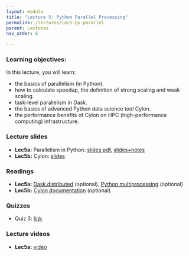 ```yaml
---
layout: module
title: "Lecture 5: Python Parallel Processing"
permalink: /lectures/lec5-py-parallel
parent: Lectures
nav_order: 6

---
```

### Learning objectives:

In this lecture, you will learn:

* the basics of parallelism (in Python).
* how to calculate speedup, the definition of strong scaling and weak scaling.
* task-level parallelism in Dask.
* the basics of advanced Python data science tool Cylon.
* the performance benefits of Cylon on HPC (high-performance computing) infrastructure.


### Lecture slides

* **Lec5a:** Parallelism in Python: [slides pdf](/ds5110-spring23/assets/docs/lec5a-py-parallel.pdf),  [slides+notes](/ds5110-spring23/assets/docs/lec5a-py-parallel+notes.pdf)
* **Lec5b:** Cylon: [slides](https://docs.google.com/presentation/d/166WINiBkYfW4OkyJZ_7hO6uAFzZd-Vzjb8ze4UHbQ3g/edit#slide=id.p)


### Readings 

* **Lec5a:** [Dask.distributed](https://distributed.dask.org/en/stable/) (optional), [Python multiprocessing](https://docs.python.org/3/library/multiprocessing.html) (optional)
* **Lec5b:** [Cylon documentation](https://cylondata.org/docs/) (optional)


### Quizzes

* Quiz 3: [link](https://forms.gle/hbU8Yba1i8gpTeRT8)


### Lecture videos

* **Lec5a:** [video](https://edstem.org/us/courses/32938/discussion/2648324)
